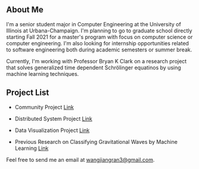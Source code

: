 ## About Me

I'm a senior student major in Computer Engineering at the University of Illinois at Urbana-Champaign. I'm planning to go to graduate school directly starting Fall 2021 for a master's program with focus on computer science or computer engineering. I'm also looking for internship opportunities related to software engineering both during academic semesters or summer break. 

Currently, I'm working with Professor Bryan K Clark on a research project that solves generalized time dependent Schrölinger equatinos by using machine learning techniques. 

## Project List

- Community Project [Link](https://github.com/jw222/community)

- Distributed System Project [Link](https://github.com/jw222/DistributedSystem)

- Data Visualization Project [Link](https://github.com/jw222/CS-296-Project-2)

- Previous Research on Classifying Gravitational Waves by Machine Learning [Link](https://github.com/jw222/Gravitational-Wave)

Feel free to send me an email at wangjiangran3@gmail.com.
